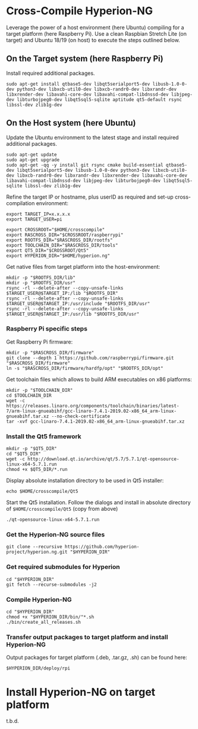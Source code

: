 # Cross-Compile Hyperion-NG
Leverage the power of a host environment (here Ubuntu) compiling for a target platform (here Raspberry Pi).
Use a clean Raspbian Stretch Lite (on target) and Ubuntu 18/19 (on host) to execute the steps outlined below.
## On the Target system (here Raspberry Pi)
Install required additional packages.
```
sudo apt-get install qtbase5-dev libqt5serialport5-dev libusb-1.0-0-dev python3-dev libxcb-util0-dev libxcb-randr0-dev libxrandr-dev libxrender-dev libavahi-core-dev libavahi-compat-libdnssd-dev libjpeg-dev libturbojpeg0-dev libqt5sql5-sqlite aptitude qt5-default rsync libssl-dev zlib1g-dev
```
## On the Host system (here Ubuntu)
Update the Ubuntu environment to the latest stage and install required additional packages.
```
sudo apt-get update
sudo apt-get upgrade
sudo apt-get -qq -y install git rsync cmake build-essential qtbase5-dev libqt5serialport5-dev libusb-1.0-0-dev python3-dev libxcb-util0-dev libxcb-randr0-dev libxrandr-dev libxrender-dev libavahi-core-dev libavahi-compat-libdnssd-dev libjpeg-dev libturbojpeg0-dev libqt5sql5-sqlite libssl-dev zlib1g-dev
```

Refine the target IP or hostname, plus userID as required and set-up cross-compilation environment:
```
export TARGET_IP=x.x.x.x
export TARGET_USER=pi
```
```
export CROSSROOT="$HOME/crosscompile"
export RASCROSS_DIR="$CROSSROOT/raspberrypi"
export ROOTFS_DIR="$RASCROSS_DIR/rootfs"
export TOOLCHAIN_DIR="$RASCROSS_DIR/tools"
export QT5_DIR="$CROSSROOT/Qt5"
export HYPERION_DIR="$HOME/hyperion.ng"
```
Get native files from target platform into the host-environment:
```
mkdir -p "$ROOTFS_DIR/lib"
mkdir -p "$ROOTFS_DIR/usr"
rsync -rl --delete-after --copy-unsafe-links $TARGET_USER@$TARGET_IP:/lib "$ROOTFS_DIR"
rsync -rl --delete-after --copy-unsafe-links $TARGET_USER@$TARGET_IP:/usr/include "$ROOTFS_DIR/usr"
rsync -rl --delete-after --copy-unsafe-links $TARGET_USER@$TARGET_IP:/usr/lib "$ROOTFS_DIR/usr"
```

### Raspberry Pi specific steps
Get Raspberry Pi firmware:
```
mkdir -p "$RASCROSS_DIR/firmware"
git clone --depth 1 https://github.com/raspberrypi/firmware.git "$RASCROSS_DIR/firmware"
ln -s "$RASCROSS_DIR/firmware/hardfp/opt" "$ROOTFS_DIR/opt"
```
Get toolchain files which allows to build ARM executables on x86 platforms:
```
mkdir -p "$TOOLCHAIN_DIR"
cd $TOOLCHAIN_DIR
wget -c https://releases.linaro.org/components/toolchain/binaries/latest-7/arm-linux-gnueabihf/gcc-linaro-7.4.1-2019.02-x86_64_arm-linux-gnueabihf.tar.xz --no-check-certificate
tar -xvf gcc-linaro-7.4.1-2019.02-x86_64_arm-linux-gnueabihf.tar.xz
```
### Install the Qt5 framework
```
mkdir -p "$QT5_DIR"
cd "$QT5_DIR"
wget -c http://download.qt.io/archive/qt/5.7/5.7.1/qt-opensource-linux-x64-5.7.1.run
chmod +x $QT5_DIR/*.run
```
Display absolute installation directory to be used in Qt5 installer:
```
echo $HOME/crosscompile/Qt5
```
Start the Qt5 installation.
Follow the dialogs and install in absolute directory of ```$HOME/crosscompile/Qt5``` (copy from above)
```
./qt-opensource-linux-x64-5.7.1.run
```
### Get the Hyperion-NG source files
```
git clone --recursive https://github.com/hyperion-project/hyperion.ng.git "$HYPERION_DIR"
```
### Get required submodules for Hyperion
```
cd "$HYPERION_DIR"
git fetch --recurse-submodules -j2
```
### Compile Hyperion-NG
```
cd "$HYPERION_DIR"
chmod +x "$HYPERION_DIR/bin/"*.sh
./bin/create_all_releases.sh
```
### Transfer output packages to target platform and install Hyperion-NG
Output packages for target platform (.deb, .tar.gz, .sh) can be found here:
```
$HYPERION_DIR/deploy/rpi
```
# Install Hyperion-NG on target platform
t.b.d.



